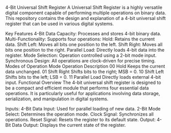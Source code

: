 
4-Bit Universal Shift Register
A Universal Shift Register is a highly versatile digital component capable of performing multiple operations on binary data. This repository contains the design and explanation of a 4-bit universal shift register that can be used in various digital systems.

Key Features
4-Bit Data Capacity: Processes and stores 4-bit binary data.
Multi-Functionality: Supports four operations:
Hold: Retains the current data.
Shift Left: Moves all bits one position to the left.
Shift Right: Moves all bits one position to the right.
Parallel Load: Directly loads 4-bit data into the register.
Mode Selection: Operation controlled using a 2-bit mode input.
Synchronous Design: All operations are clock-driven for precise timing.
Modes of Operation
Mode	Operation	Description
00	Hold	Keeps the current data unchanged.
01	Shift Right	Shifts bits to the right; MSB = 0.
10	Shift Left	Shifts bits to the left; LSB = 0.
11	Parallel Load	Directly loads external 4-bit input.
Functional Overview
The 4-bit universal shift register is designed to be a compact and efficient module that performs four essential data operations. It is particularly useful for applications involving data storage, serialization, and manipulation in digital systems.

Inputs:
4-Bit Data Input: Used for parallel loading of new data.
2-Bit Mode Select: Determines the operation mode.
Clock Signal: Synchronizes all operations.
Reset Signal: Resets the register to its default state.
Output:
4-Bit Data Output: Displays the current state of the register.
